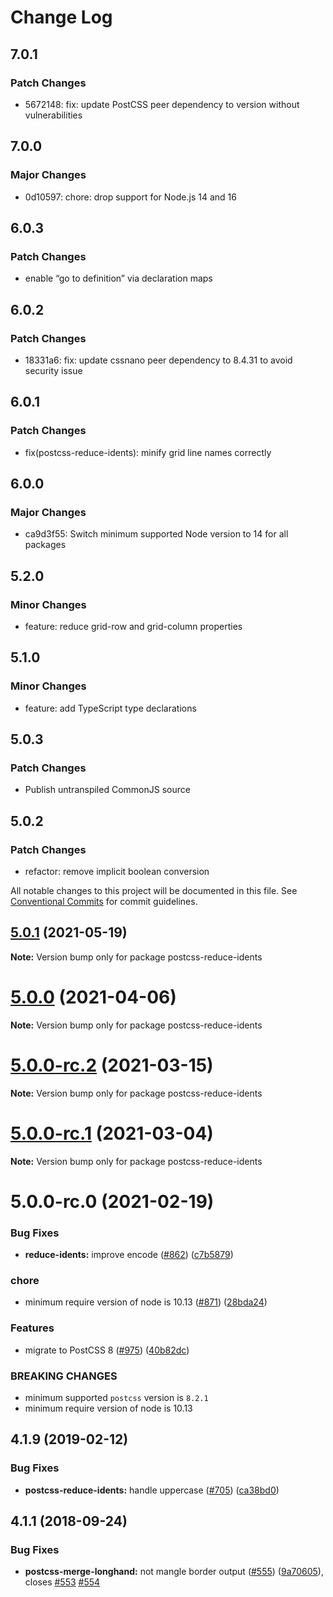 # Change Log

## 7.0.1

### Patch Changes

- 5672148: fix: update PostCSS peer dependency to version without vulnerabilities

## 7.0.0

### Major Changes

- 0d10597: chore: drop support for Node.js 14 and 16

## 6.0.3

### Patch Changes

- enable “go to definition” via declaration maps

## 6.0.2

### Patch Changes

- 18331a6: fix: update cssnano peer dependency to 8.4.31 to avoid security issue

## 6.0.1

### Patch Changes

- fix(postcss-reduce-idents): minify grid line names correctly

## 6.0.0

### Major Changes

- ca9d3f55: Switch minimum supported Node version to 14 for all packages

## 5.2.0

### Minor Changes

- feature: reduce grid-row and grid-column properties

## 5.1.0

### Minor Changes

- feature: add TypeScript type declarations

## 5.0.3

### Patch Changes

- Publish untranspiled CommonJS source

## 5.0.2

### Patch Changes

- refactor: remove implicit boolean conversion

All notable changes to this project will be documented in this file.
See [Conventional Commits](https://conventionalcommits.org) for commit guidelines.

## [5.0.1](https://github.com/cssnano/cssnano/compare/postcss-reduce-idents@5.0.0...postcss-reduce-idents@5.0.1) (2021-05-19)

**Note:** Version bump only for package postcss-reduce-idents

# [5.0.0](https://github.com/cssnano/cssnano/compare/postcss-reduce-idents@5.0.0-rc.2...postcss-reduce-idents@5.0.0) (2021-04-06)

**Note:** Version bump only for package postcss-reduce-idents

# [5.0.0-rc.2](https://github.com/cssnano/cssnano/compare/postcss-reduce-idents@5.0.0-rc.1...postcss-reduce-idents@5.0.0-rc.2) (2021-03-15)

**Note:** Version bump only for package postcss-reduce-idents

# [5.0.0-rc.1](https://github.com/cssnano/cssnano/compare/postcss-reduce-idents@5.0.0-rc.0...postcss-reduce-idents@5.0.0-rc.1) (2021-03-04)

**Note:** Version bump only for package postcss-reduce-idents

# 5.0.0-rc.0 (2021-02-19)

### Bug Fixes

- **reduce-idents:** improve encode ([#862](https://github.com/cssnano/cssnano/issues/862)) ([c7b5879](https://github.com/cssnano/cssnano/commit/c7b5879077bca75ae1c1cbef7abc9389337bcfe5))

### chore

- minimum require version of node is 10.13 ([#871](https://github.com/cssnano/cssnano/issues/871)) ([28bda24](https://github.com/cssnano/cssnano/commit/28bda243e32ce3ba89b3c358a5f78727b3732f11))

### Features

- migrate to PostCSS 8 ([#975](https://github.com/cssnano/cssnano/issues/975)) ([40b82dc](https://github.com/cssnano/cssnano/commit/40b82dca7f53ac02cd4fe62846dec79b898ccb49))

### BREAKING CHANGES

- minimum supported `postcss` version is `8.2.1`
- minimum require version of node is 10.13

## 4.1.9 (2019-02-12)

### Bug Fixes

- **postcss-reduce-idents:** handle uppercase ([#705](https://github.com/cssnano/cssnano/issues/705)) ([ca38bd0](https://github.com/cssnano/cssnano/commit/ca38bd0ebe09af2f43e594f3ca347d0f1939d189))

## 4.1.1 (2018-09-24)

### Bug Fixes

- **postcss-merge-longhand:** not mangle border output ([#555](https://github.com/cssnano/cssnano/issues/555)) ([9a70605](https://github.com/cssnano/cssnano/commit/9a706050b621e7795a9bf74eb7110b5c81804ffe)), closes [#553](https://github.com/cssnano/cssnano/issues/553) [#554](https://github.com/cssnano/cssnano/issues/554)
